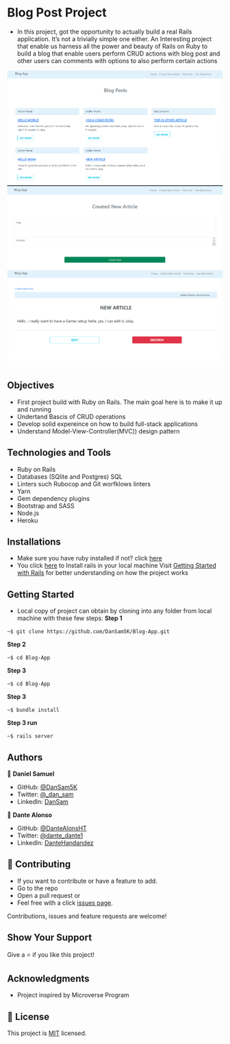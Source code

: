 [](https://img.shields.io/badge/Microverse-blueviolet)

# Blog Post Project

- In this project, got the opportunity to actually build a real Rails application. It’s not a trivially simple one either. An Interesting project that enable us harness all the power and beauty of Rails on Ruby to build a blog that enable users perform CRUD actions with blog post and other users can comments with options to also perform certain actions

![Home screenshot](lib/assets/homepage.png) ![Create post screenshot](lib/assets/createpost.png) ![Action page screenshot](lib/assets/deleteditpost.png)


## Objectives
- First project build with Ruby on Rails. The main goal here is to make it up and running
- Undertand Bascis of CRUD operations
- Develop solid expereince on how to build full-stack applications
- Understand Model-View-Controller(MVC)) design pattern

## Technologies and Tools
* Ruby on Rails
* Databases (SQlite and Postgres) SQL
* Linters such Rubocop and Git worfklows linters
* Yarn
* Gem dependency plugins
* Bootstrap and SASS
* Node.js
* Heroku

## Installations 
- Make sure you have ruby installed if not? click [here](https://www.rubyguides.com/ruby-tutorial/)
- You click [here](https://www.theodinproject.com/paths/full-stack-ruby-on-rails/courses/ruby-on-rails/lessons/your-first-rails-application-ruby-on-rails) to Install rails in your local machine Visit [Getting Started with Rails](https://guides.rubyonrails.org/getting_started.html) for better understanding on how the project works

## Getting Started
- Local copy of project can obtain by cloning into any folder from local machine with these few steps:
**Step 1**
```
~$ git clone https://github.com/DanSam5K/Blog-App.git
```
**Step 2**
```
~$ cd Blog-App
```
**Step 3**
```
~$ cd Blog-App
```
**Step 3**
```
~$ bundle install
``` 
**Step 3 run**
```
~$ rails server
``` 

## Authors

👤 **Daniel Samuel**

- GitHub: [@DanSam5K](https://github.com/DanSam5K)
- Twitter: [@_dan_sam](https://twitter.com/_dan_sam)
- LinkedIn: [DanSam](https://www.linkedin.com/in/dansamuel/)

👤 **Dante Alonso**

- GitHub: [@DanteAlonsHT](https://github.com/DanteAlonsoHT)
- Twitter: [@dante_dante1](https://twitter.com/dante_dante1)
- LinkedIn: [DanteHandandez](https://www.linkedin.com/in/dante-hernandez99/)

## 🤝 Contributing

- If you want to contribute or have a feature to add.
- Go to the repo
- Open a pull request
or
- Feel free with a click [issues page](https://github.com/DanSam5K/Blog-App/issues).

Contributions, issues and feature requests are welcome!

## Show Your Support
Give a ⭐️ if you like this project!

## Acknowledgments

- Project inspired by Microverse Program

## 📝 License

This project is [MIT](https://mit-license.org/) licensed.

